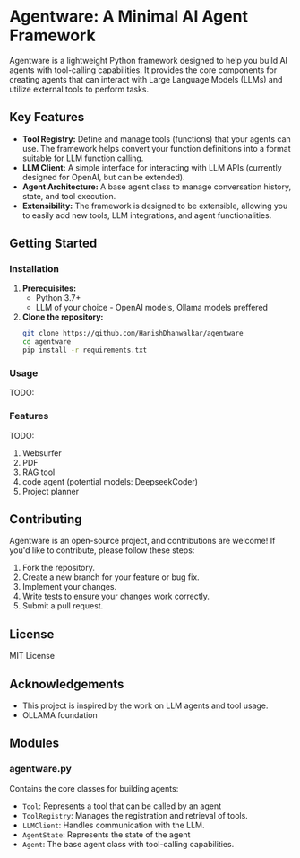 # Agentware: A Minimal AI Agent Framework

Agentware is a lightweight Python framework designed to help you build AI agents with tool-calling capabilities. It provides the core components for creating agents that can interact with Large Language Models (LLMs) and utilize external tools to perform tasks.

## Key Features

* **Tool Registry:** Define and manage tools (functions) that your agents can use.  The framework helps convert your function definitions into a format suitable for LLM function calling.
* **LLM Client:** A simple interface for interacting with LLM APIs (currently designed for OpenAI, but can be extended).
* **Agent Architecture:** A base agent class to manage conversation history, state, and tool execution.
* **Extensibility:** The framework is designed to be extensible, allowing you to easily add new tools, LLM integrations, and agent functionalities.

## Getting Started

### Installation

1.  **Prerequisites:**
    * Python 3.7+
    * LLM of your choice - OpenAI models, Ollama models preffered
2.  **Clone the repository:**
    ```bash
    git clone https://github.com/HanishDhanwalkar/agentware
    cd agentware
    pip install -r requirements.txt
    ```
### Usage
TODO:

### Features
TODO:
1. Websurfer
2. PDF 
3. RAG tool
4. code agent (potential models: DeepseekCoder)
5. Project planner


## Contributing

Agentware is an open-source project, and contributions are welcome!  If you'd like to contribute, please follow these steps:

1.  Fork the repository.
2.  Create a new branch for your feature or bug fix.
3.  Implement your changes.
4.  Write tests to ensure your changes work correctly.
5.  Submit a pull request.

## License

MIT License

## Acknowledgements

* This project is inspired by the work on LLM agents and tool usage.
* OLLAMA foundation

##  Modules

### agentware.py
Contains the core classes for building agents:
* `Tool`:  Represents a tool that can be called by an agent
* `ToolRegistry`:  Manages the registration and retrieval of tools.
* `LLMClient`:  Handles communication with the LLM.
* `AgentState`:  Represents the state of the agent
* `Agent`:  The base agent class with tool-calling capabilities.
